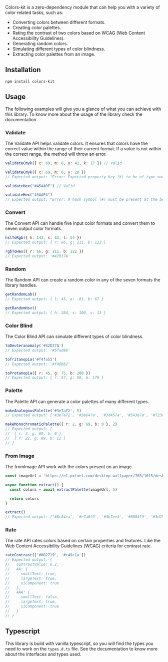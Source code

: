 Colors-kit is a zero-dependency module that can help you with a variety of color related tasks, such as:

- Converting colors between different formats.
- Creating color palettes.
- Rating the contrast of two colors based on WCAG (Web Content Accessibility Guidelines).
- Generating random colors.
- Simulating different types of color blindness.
- Extracting color palettes from an image.

## Installation

```
npm install colors-kit
```

## Usage

The following examples will give you a glance of what you can achieve with this library.
To know more about the usage of the library check the documentation.

### Validate

The Validate API helps validate colors. It ensures that colors have the correct value within the range of their current format. If a value is not within the correct range, the method will throw an error.

```js
validateCmyk({ c: 69, m: 0, y: 42, k: 17 }) // Valid

validateCmyk({ c: 69, m: 0, y: 20 })
// Expected output: "Error: Expected property key (k) to be of type number, but got undefined."

validateHex("#45AA0F") // Valid

validateHex("45AAF4")
// Expected output: "Error: A hash symbol (#) must be present at the begining of the color."
```

### Convert

The Convert API can handle five input color formats and convert them to seven output color formats.

```js
hslToRgb({ h: 143, s: 62, l: 54 })
// Expected output: { r: 66, g: 211, b: 122 }

rgbToHex({ r: 66, g: 211, b: 122 })
// Expected output: '#42D37A'
```

### Random

The Random API can create a random color in any of the seven formats the library handles.

```js
getRandomLab()
// Expected output: { l: 45, a: -81, b: 67 }

getRandomHsv()
// Expected output: { h: 284, s: 100, v: 13 }
```

### Color Blind

The Color Blind API can simulate different types of color blindness.

```js
toDeuteranomaly('#42D37A')
// Expected output: '#5fad86'

toTritanopia('#f4fa53')
// Expected output: '#f49bb2'

toProtanopia({ r: 45, g: 75, b: 200 })
// Expected output: { r: 57, g: 58, b: 170 }
```

### Palette

The Palette API can generate a color palettes of many different types.

```js
makeAnalogousPalette('#3e7a72', 5)
// Expected output: ['#3e7a72', '#3e647a', '#3d457a', '#543e7a', '#723e7a']

makeMonochromaticPalette({ r: 2, g: 69, b: 0 }, 2)
// Expected output: [
//  { r: 2, g: 69, b: 0 },
//  { r: 22, g: 89, b: 12 }
// ]
```

### From Image

The fromImage API work with the colors present on an image.

```js
const imageUrl = 'https://e1.pxfuel.com/desktop-wallpaper/763/1015/desktop-wallpaper-6-blue-and-pink-landscape-nature-landscape-thumbnail.jpg'

async function extract() {
  const colors = await extractPalette(imageUrl, 5)

  return colors
}

extract()
// Expected output: ["#8c84ea', '#e7a6f9', '#3b7ee4', '#080419', '#3d2585']
```

### Rate

The rate API rates colors based on certain properties and features. Like the Web Content Accessibility Guidelines (WCAG) criteria for contrast rate.

```js
rateContrast(['#002719', '#c49c1a'])
// Expected output: {
//   contrastValue: 6.2,
//   AA: {
//     smallText: true,
//     largeText: true,
//     uiComponent: true
//   },
//   AAA: {
//     smallText: false,
//     largeText: true,
//     uiComponent: true
//   }
// }
```

## Typescript 

This library is build with vanilla typescript, so you will find the types you need to work on the `types.d.ts` file. See the documentation to know more about the interfaces and types used.